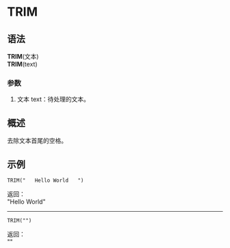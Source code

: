 # TRIM

## 语法

**TRIM**(文本)  
**TRIM**(text)

### 参数

1. 文本 text：待处理的文本。

## 概述

去除文本首尾的空格。

## 示例

```excel
TRIM("   Hello World   ")
```

返回：  
"Hello World"

---

```excel
TRIM("")
```

返回：  
""
